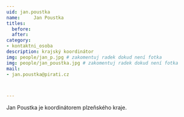 ```yaml
---
uid: jan.poustka
name:     Jan Poustka
titles:
  before:
  after:
category:
- kontaktni_osoba
description: krajský koordinátor
img: people/jan_p.jpg # zakomentuj radek dokud není fotka
img: people/jan_poustka.jpg # zakomentuj radek dokud není fotka
mail:
- jan.poustka@pirati.cz



---
```


Jan Poustka je koordinátorem plzeňského kraje.

